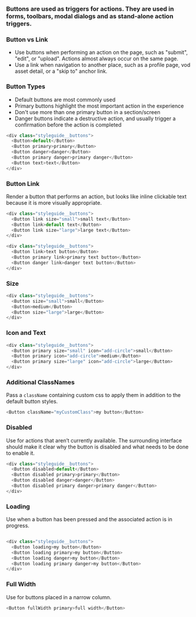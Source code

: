### Buttons are used as triggers for actions. They are used in forms, toolbars, modal dialogs and as stand-alone action triggers.

### Button vs Link

* Use buttons when performing an action on the page, such as "submit", "edit", or "upload". Actions almost always occur on the same page.
* Use a link when navigation to another place, such as a profile page, vod asset detail, or a "skip to" anchor link.


### Button Types

* Default buttons are most commonly used
* Primary buttons highlight the most important action in the experience
* Don't use more than one primary button in a section/screen
* Danger buttons indicate a destructive action, and usually trigger a confirmation before the action is completed

```js
<div class="styleguide__buttons">
  <Button>default</Button>
  <Button primary>primary</Button>
  <Button danger>danger</Button>
  <Button primary danger>primary danger</Button>
  <Button text>text</Button>
</div>
```

### Button Link

Render a button that performs an action, but looks like inline clickable text because it is more visually appropriate.

```js
<div class="styleguide__buttons">
  <Button link size="small">small text</Button>
  <Button link>default text</Button>
  <Button link size="large">large text</Button>
</div>

<div class="styleguide__buttons">
  <Button link>text button</Button>
  <Button primary link>primary text button</Button>
  <Button danger link>danger text button</Button>
</div>
```

### Size

```js
<div class="styleguide__buttons">
  <Button size="small">small</Button>
  <Button>medium</Button>
  <Button size="large">large</Button>
</div>
```

### Icon and Text

```js
<div class="styleguide__buttons">
  <Button primary size="small" icon="add-circle">small</Button>
  <Button primary icon="add-circle">medium</Button>
  <Button primary size="large" icon="add-circle">large</Button>
</div>
```

### Additional ClassNames

Pass a `className` containing custom css to apply them in addition to the default button styles.

```js
<Button className="myCustomClass">my button</Button>
```

### Disabled

Use for actions that aren’t currently available. The surrounding interface should make it clear why the button is disabled and what needs to be done to enable it.

```js
<div class="styleguide__buttons">
  <Button disabled>default</Button>
  <Button disabled primary>primary</Button>
  <Button disabled danger>danger</Button>
  <Button disabled primary danger>primary danger</Button>
</div>
```

### Loading

Use when a button has been pressed and the associated action is in progress.

```js

<div class="styleguide__buttons">
  <Button loading>my button</Button>
  <Button loading primary>my button</Button>
  <Button loading danger>my button</Button>
  <Button loading primary danger>my button</Button>
</div>
```

### Full Width

Use for buttons placed in a narrow column.

```js
<Button fullWidth primary>full width</Button>

```
